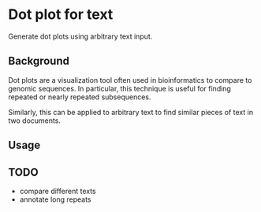 
Dot plot for text
=================
Generate dot plots using arbitrary text input.

Background
----------
Dot plots are a visualization tool often used in bioinformatics to compare to genomic sequences.
In particular, this technique is useful for finding repeated or nearly repeated subsequences.

Similarly, this can be applied to arbitrary text to find similar pieces of text in two documents.

Usage
-----

TODO
----
- compare different texts
- annotate long repeats
